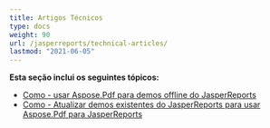 ```yaml
---
title: Artigos Técnicos
type: docs
weight: 90
url: /jasperreports/technical-articles/
lastmod: "2021-06-05"
---
```


**Esta seção inclui os seguintes tópicos:**

- [Como - usar Aspose.Pdf para demos offline do JasperReports](/pdf/jasperreports/how-to-use-aspose-pdf-for-jasperreports-offline-demos/)
- [Como - Atualizar demos existentes do JasperReports para usar Aspose.Pdf para JasperReports](/pdf/jasperreports/how-to-update-existing-jasperreports-demos-to-use-aspose-pdf-for-jasperreports/)